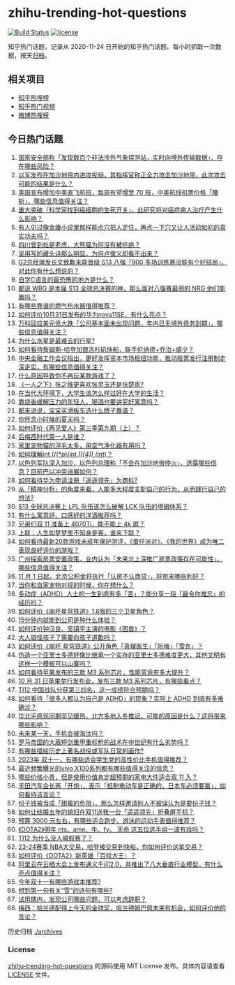 # zhihu-trending-hot-questions

[![Build Status](https://github.com/justjavac/zhihu-trending-hot-questions/workflows/ci/badge.svg?branch=master)](https://github.com/justjavac/zhihu-trending-hot-questions/actions)
[![license](https://img.shields.io/github/license/justjavac/zhihu-trending-hot-questions)](https://github.com/justjavac/zhihu-trending-hot-questions/blob/master/LICENSE)

知乎热门话题，记录从 2020-11-24
日开始的知乎热门话题。每小时抓取一次数据，按天[归档](./archives)。

## 相关项目

- [知乎热搜榜](https://github.com/justjavac/zhihu-trending-top-search)
- [知乎热门视频](https://github.com/justjavac/zhihu-trending-hot-video)
- [微博热搜榜](https://github.com/justjavac/weibo-trending-hot-search)

## 今日热门话题

<!-- BEGIN -->
<!-- 最后更新时间 Wed Nov 01 2023 07:14:41 GMT+0800 (China Standard Time) -->

1. [国家安全部称「发现数百个非法涉外气象探测站，实时向境外传输数据」，存在哪些风险？](https://www.zhihu.com/question/628484725)
1. [以军发布在加沙地带内进攻视频，其指挥官称正全力攻击加沙地带，此次攻击可能的结果是什么？](https://www.zhihu.com/question/628386767)
1. [美国宣布增加中美直飞航班，每周有望增至 70 班，中美航线机票价格「腰斩」，哪些信息值得关注？](https://www.zhihu.com/question/628185927)
1. [重大突破「科学家找到癌细胞的生死开关」，此研究将对癌症病人治疗产生什么影响？](https://www.zhihu.com/question/628526802)
1. [有人见过像金庸小说里那样能点穴把人定住，再点一下穴又让人活动如初的真实功夫吗？](https://www.zhihu.com/question/628284351)
1. [四川曾到处是老虎，大熊猫为何没有被吃绝？](https://www.zhihu.com/question/628124546)
1. [吴用写的藏头诗那么明显，为何卢俊义却看不出来？](https://www.zhihu.com/question/595371821)
1. [G2总经理发长文致歉未能晋级 S13 八强「900 多场训练赛没能有个好结局」，对此你有什么想说的？](https://www.zhihu.com/question/628511266)
1. [自学C语言的最恐怖的地方是什么？](https://www.zhihu.com/question/628134205)
1. [都说 WBG 是本届 S13 全球总决赛的神，那么面对八强赛最弱的 NRG 他们能赢吗？](https://www.zhihu.com/question/628351595)
1. [有哪些靠谱的燃气热水器值得推荐？](https://www.zhihu.com/question/265069163)
1. [如何评价10月31日发布的华为nova11SE，有什么亮点？](https://www.zhihu.com/question/628165752)
1. [万科回应美元债大跌「公司基本面未出现问题，年内已无境外债务到期」，哪些信息值得关注？](https://www.zhihu.com/question/628510897)
1. [为什么水星是最难去的行星?](https://www.zhihu.com/question/452059445)
1. [如何看待詹姆斯-哈登加盟洛杉矶快船，联手伦纳德+乔治+威少？](https://www.zhihu.com/question/628515599)
1. [中央金融工作会议指出，更好发挥资本市场枢纽功能，推动股票发行注册制走深走实，有哪些信息值得关注？](https://www.zhihu.com/question/628574843)
1. [什么原因导致你不再玩某款游戏了？](https://www.zhihu.com/question/628318848)
1. [《一人之下》张之维更喜欢张灵玉还是张楚岚?](https://www.zhihu.com/question/626233311)
1. [在当代大环境下，大学生该怎么样过好在大学的生活？](https://www.zhihu.com/question/620411883)
1. [靠烧香缓解压力的年轻人，喝酒也要讲究好寓意吗？](https://www.zhihu.com/question/628565094)
1. [都来说说，宝宝买滑板车选什么牌子靠谱？](https://www.zhihu.com/question/58525659)
1. [你怀念小时候的夏天吗？](https://www.zhihu.com/question/628252880)
1. [如何评价《再见爱人》第三季第九期（上）？](https://www.zhihu.com/question/628499034)
1. [后梅西时代第一人是谁？](https://www.zhihu.com/question/628368419)
1. [家里宠物猫的浮毛太多，用空气净化器有用吗？](https://www.zhihu.com/question/397633353)
1. [如何理解int (_(_(*p)(int _))[4]) (int_)？](https://www.zhihu.com/question/628409525)
1. [以色列军队深入加沙，以色列总理称「不会在加沙地带停火」，透露哪些信息？目前巴以冲突进展如何？](https://www.zhihu.com/question/628506032)
1. [如何看待华为申请注册「遥遥领先」为商标?](https://www.zhihu.com/question/628354784)
1. [从「精神分析」的角度来看，人能多大程度支配自己的行为，从而践行自己的想法?](https://www.zhihu.com/question/627061609)
1. [S13 全球总决赛上 LPL 队伍该怎么破解 LCK 队伍的塔姆体系？](https://www.zhihu.com/question/628490915)
1. [有什么寓意好、口感好的洋酒推荐吗？](https://www.zhihu.com/question/628567100)
1. [兄弟们双 11 准备上 4070Ti，能不能上 4k 屏？](https://www.zhihu.com/question/617524903)
1. [上联：人生如梦梦里不知身是客，谁来下联？](https://www.zhihu.com/question/580531185)
1. [如何看待最新20款游戏未成年保护测评，《蛋仔派对》、《我的世界》成为唯二表现良好评价的游戏？](https://www.zhihu.com/question/628519513)
1. [广州探索房票安置政策，业内认为「未来北上深推广房票政策存在可能性」，哪些信息值得关注？](https://www.zhihu.com/question/628486874)
1. [11 月 1 日起，北京公积金将执行「认房不认商贷」，将带来哪些利好？](https://www.zhihu.com/question/628498726)
1. [当你和自家宠物对视的时候，你在想什么？](https://www.zhihu.com/question/627556689)
1. [多动症（ADHD）人士的一生到底有多「苦」？能分享一段「最令你难忘」的经历吗？](https://www.zhihu.com/question/627743115)
1. [如何评价《崩坏星穹铁道》1.6版的三个卫星角色？](https://www.zhihu.com/question/628504993)
1. [15分钟内就能到公司是种什么体验？](https://www.zhihu.com/question/628374535)
1. [如何评价钟汉良、吴镇宇主演的电影《困兽》？](https://www.zhihu.com/question/627908724)
1. [大人错怪孩子了需要向孩子道歉吗？](https://www.zhihu.com/question/627879426)
1. [如何评价《崩坏 星穹铁道》公开角色「真理医生」「阮梅」「雪衣」？](https://www.zhihu.com/question/628518205)
1. [伪造一个亚里士多德好像比继承一个实存的亚里士多德难度更大，其他文明有这样一个模板可以山寨吗？](https://www.zhihu.com/question/628375364)
1. [如何看待苹果发布的三款 M3 系列芯片，性能究竟有多大提升？](https://www.zhihu.com/question/628480461)
1. [10 月 31 日苹果举行发布会，发布三款 M3 系列芯片，有哪些看点？](https://www.zhihu.com/question/628479299)
1. [TI12 中国战队分获第三四名，这一成绩符合预期吗？](https://www.zhihu.com/question/628340297)
1. [如何看待「很多人都认为自己是 ADHD」的现象？实际上 ADHD 到底有多难确诊？](https://www.zhihu.com/question/627743086)
1. [华北平原现同期罕见暖热，北方多地入冬推迟，可能的原因是什么？这将带来哪些影响？](https://www.zhihu.com/question/628357699)
1. [未来某一天，手机会被淘汰吗？](https://www.zhihu.com/question/623577891)
1. [罗马帝国的大盾短剑重甲重标枪的战术在中世纪有什么劣势吗？](https://www.zhihu.com/question/627687252)
1. [有哪些描绘历史上著名战役或军队日常的画作?](https://www.zhihu.com/question/627663198)
1. [2023年 双十一，有哪些适合学生党的高性价比手机值得推荐？](https://www.zhihu.com/question/628500724)
1. [最近频繁曝光的vivo X100系列都有哪些值得关注的信息？](https://www.zhihu.com/question/628511433)
1. [哪些价格小贵，但是使用价值肯定超预期的家电大件适合双 11 入？](https://www.zhihu.com/question/628499362)
1. [丰田汽车会长再「开炮」，表示「抵制电动车是正确的，日本车必须要赢」，如何看待该言论？](https://www.zhihu.com/question/628443264)
1. [份子钱被当成「甜蜜的负担」，那么怎样邀请别人不被误认为是要份子钱？](https://www.zhihu.com/question/628387955)
1. [如何让结婚五年的媳妇在双11送我一台「遥遥领先」折叠屏手机？](https://www.zhihu.com/question/628493813)
1. [预算 3000 元左右，有哪些适合跑步、游泳的运动手表值得推荐？](https://www.zhihu.com/question/624974325)
1. [《DOTA2》明年 nts、ame、牛、fy、 天命 这五位选手组一波有戏吗？](https://www.zhihu.com/question/628320614)
1. [TI12 为什么没人喊假赛了？](https://www.zhihu.com/question/628263959)
1. [23-24赛季 NBA大交易，哈登被交易到快船，你如何评价这笔交易？](https://www.zhihu.com/question/628509764)
1. [如何评价《DOTA2》新英雄「百戏大王」？](https://www.zhihu.com/question/628349608)
1. [阿里云在云栖大会上发布通义千问2.0，并推出了八大垂直行业模型，有什么亮点值得关注？](https://www.zhihu.com/question/628223929)
1. [今年双十一有哪些游戏本推荐?](https://www.zhihu.com/question/628493230)
1. [想到第一句有关“雪”的诗句有哪些?](https://www.zhihu.com/question/628488485)
1. [试用期内，发现公司哪些问题，可以考虑辞职？](https://www.zhihu.com/question/627778534)
1. [梅西：哈兰德配得上今天的金球奖，哈兰德姆巴佩未来有机会，如何评价他的言论？](https://www.zhihu.com/question/628480032)

<!-- END -->

历史归档 [./archives](./archives)

### License

[zhihu-trending-hot-questions](https://github.com/justjavac/zhihu-trending-hot-questions)
的源码使用 MIT License 发布。具体内容请查看 [LICENSE](./LICENSE) 文件。
